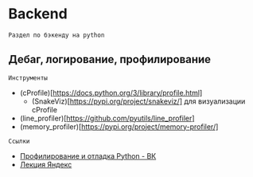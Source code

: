 # Backend
`Раздел по бэкенду на python`

## Дебаг, логирование, профилирование
`Инструменты`
- (cProfile)[https://docs.python.org/3/library/profile.html]
  - (SnakeViz)[https://pypi.org/project/snakeviz/] для визуализации cProfile
- (line_profiler)[https://github.com/pyutils/line_profiler]
- (memory_profiler)[https://pypi.org/project/memory-profiler/]

`Ссылки`
- [Профилирование и отладка Python - ВК](https://habr.com/ru/companies/vk/articles/202832/)
- [Лекция Яндекс](https://youtu.be/YKSRnDP2u0Q)